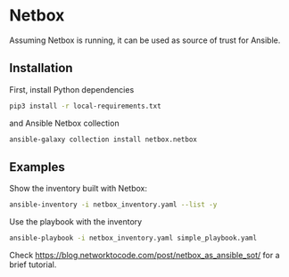 # Netbox

Assuming Netbox is running, it can be used as source of trust for Ansible.

## Installation
First, install Python dependencies

```bash
pip3 install -r local-requirements.txt
```

and Ansible Netbox collection

```bash
ansible-galaxy collection install netbox.netbox 
```

## Examples

Show the inventory built with Netbox:

```bash
ansible-inventory -i netbox_inventory.yaml --list -y
```

Use the playbook with the inventory

```bash
ansible-playbook -i netbox_inventory.yaml simple_playbook.yaml
```

Check https://blog.networktocode.com/post/netbox_as_ansible_sot/ for a brief tutorial.
